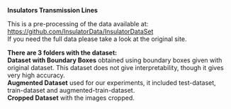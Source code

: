 **Insulators Transmission Lines**

This is a pre-processing of the data available at:   
https://github.com/InsulatorData/InsulatorDataSet   
If you need the full data please take a look at the original site.

**There are 3 folders with the dataset:**   
**Dataset with Boundary Boxes** obtained using boundary boxes given with original dataset. This dataset does not give interpretability, though it gives very high accuracy.  
**Augmented Dataset** used for our experiments, it included test-dataset, train-dataset and augmented-train-dataset.   
**Cropped Dataset** with the images cropped. 

